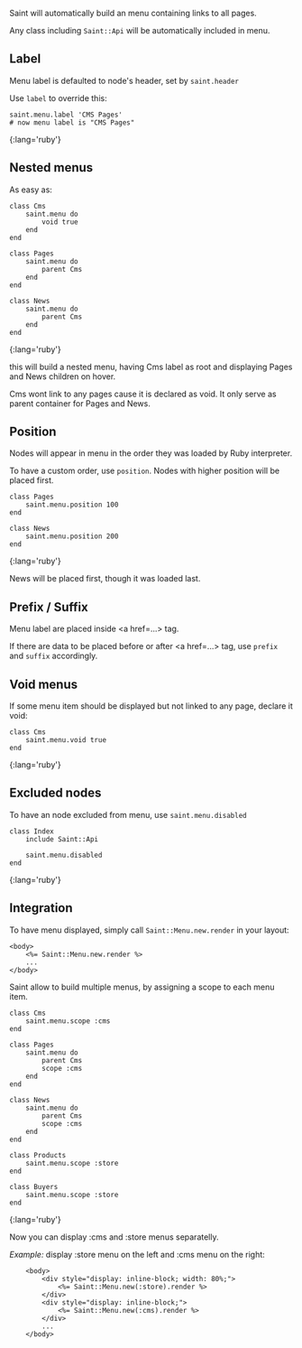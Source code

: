 Saint will automatically build an menu containing links to all pages.

Any class including `Saint::Api` will be automatically included in menu.

Label
---

Menu label is defaulted to node's header, set by `saint.header`

Use `label` to override this:

    saint.menu.label 'CMS Pages'
    # now menu label is "CMS Pages"
{:lang='ruby'}

Nested menus
---

As easy as:

    class Cms
        saint.menu do
            void true
        end
    end

    class Pages
        saint.menu do
            parent Cms
        end
    end

    class News
        saint.menu do
            parent Cms
        end
    end
{:lang='ruby'}

this will build a nested menu, having Cms label as root
and displaying Pages and News children on hover.

Cms wont link to any pages cause it is declared as void.
It only serve as parent container for Pages and News.

Position
---

Nodes will appear in menu in the order they was loaded by Ruby interpreter.

To have a custom order, use `position`.
Nodes with higher position will be placed first.

    class Pages
        saint.menu.position 100
    end

    class News
        saint.menu.position 200
    end
{:lang='ruby'}

News will be placed first, though it was loaded last.

Prefix / Suffix
---

Menu label are placed inside &lt;a href=...&gt; tag.

If there are data to be placed before or after &lt;a href=...&gt; tag, use `prefix` and `suffix` accordingly.

Void menus
---

If some menu item should be displayed but not linked to any page, declare it void:

    class Cms
        saint.menu.void true
    end
{:lang='ruby'}

Excluded nodes
---

To have an node excluded from menu, use `saint.menu.disabled`

    class Index
        include Saint::Api

        saint.menu.disabled
    end
{:lang='ruby'}

Integration
---

To have menu displayed, simply call `Saint::Menu.new.render` in your layout:

    <body>
        <%= Saint::Menu.new.render %>
        ...
    </body>


Saint allow to build multiple menus, by assigning a scope to each menu item.

    class Cms
        saint.menu.scope :cms
    end

    class Pages
        saint.menu do
            parent Cms
            scope :cms
        end
    end

    class News
        saint.menu do
            parent Cms
            scope :cms
        end
    end

    class Products
        saint.menu.scope :store
    end

    class Buyers
        saint.menu.scope :store
    end
{:lang='ruby'}

Now you can display :cms and :store menus separatelly.

*Example:* display :store menu on the left and :cms menu on the right:

        <body>
            <div style="display: inline-block; width: 80%;">
                <%= Saint::Menu.new(:store).render %>
            </div>
            <div style="display: inline-block;">
                <%= Saint::Menu.new(:cms).render %>
            </div>
            ...
        </body>
